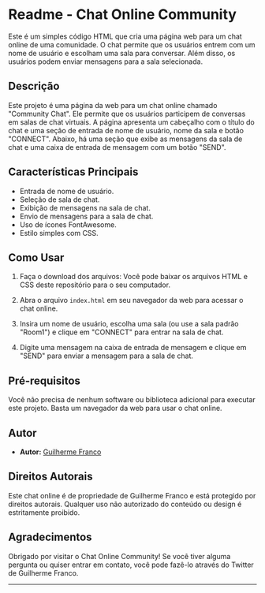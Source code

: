 # Readme - Chat Online Community

Este é um simples código HTML que cria uma página web para um chat online de uma comunidade. O chat permite que os usuários entrem com um nome de usuário e escolham uma sala para conversar. Além disso, os usuários podem enviar mensagens para a sala selecionada.

## Descrição

Este projeto é uma página da web para um chat online chamado "Community Chat". Ele permite que os usuários participem de conversas em salas de chat virtuais. A página apresenta um cabeçalho com o título do chat e uma seção de entrada de nome de usuário, nome da sala e botão "CONNECT". Abaixo, há uma seção que exibe as mensagens da sala de chat e uma caixa de entrada de mensagem com um botão "SEND".

## Características Principais

- Entrada de nome de usuário.
- Seleção de sala de chat.
- Exibição de mensagens na sala de chat.
- Envio de mensagens para a sala de chat.
- Uso de ícones FontAwesome.
- Estilo simples com CSS.

## Como Usar

1. Faça o download dos arquivos: Você pode baixar os arquivos HTML e CSS deste repositório para o seu computador.

2. Abra o arquivo `index.html` em seu navegador da web para acessar o chat online.

3. Insira um nome de usuário, escolha uma sala (ou use a sala padrão "Room1") e clique em "CONNECT" para entrar na sala de chat.

4. Digite uma mensagem na caixa de entrada de mensagem e clique em "SEND" para enviar a mensagem para a sala de chat.

## Pré-requisitos

Você não precisa de nenhum software ou biblioteca adicional para executar este projeto. Basta um navegador da web para usar o chat online.

## Autor

- **Autor:** [Guilherme Franco](https://github.com/Guilhermwn)

## Direitos Autorais

Este chat online é de propriedade de Guilherme Franco e está protegido por direitos autorais. Qualquer uso não autorizado do conteúdo ou design é estritamente proibido.

## Agradecimentos

Obrigado por visitar o Chat Online Community! Se você tiver alguma pergunta ou quiser entrar em contato, você pode fazê-lo através do Twitter de Guilherme Franco. 

---
